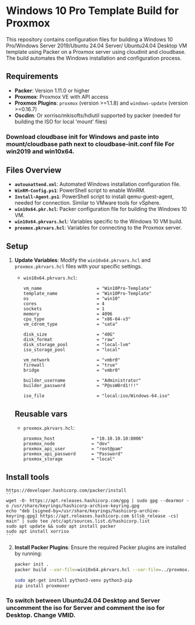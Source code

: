 # Windows 10 Pro Template Build for Proxmox

This repository contains configuration files for building a Windows 10 Pro/Windows Server 2019/Ubuntu 24.04 Server/ Ubuntu24.04 Desktop VM template using Packer on a Proxmox server using cloudinit and cloudbase. The build automates the Windows installation and configuration process.

## Requirements

- **Packer**: Version 1.11.0 or higher
- **Proxmox**: Proxmox VE with API access
- **Proxmox Plugins**: `proxmox` (version >=1.1.8) and `windows-update` (version >=0.16.7)
- **Oscdim**: Or xorriso/mkisofts/hdiutil supported by packer (needed for building the ISO for local 'mount' files)

### Download cloudbase init for Windows and paste into mount/cloudbase path next to cloudbase-init.conf file For win2019 and win10x64. 

## Files Overview

- **`autounattend.xml`**: Automated Windows installation configuration file.
- **`WinRM-Config.ps1`**: PowerShell script to enable WinRM.
- **`Install-Agent.ps1`**: PowerShell script to install qemu-guest-agent, needed for connection. Similar to VMware tools for vSphere.
- **`win10x64.pkr.hcl`**: Packer configuration file for building the Windows 10 VM.
- **`win10x64.pkrvars.hcl`**: Variables specific to the Windows 10 VM build.
- **`proxmox.pkrvars.hcl`**: Variables for connecting to the Proxmox server.

## Setup

1. **Update Variables**: Modify the `win10x64.pkrvars.hcl` and `proxmox.pkrvars.hcl` files with your specific settings.

   - `win10x64.pkrvars.hcl`:
     ```hcl
     vm_name                     = "Win10Pro-Template"
     template_name               = "Win10Pro-Template"
     os                          = "win10"
     cores                       = 4
     sockets                     = 1
     memory                      = 4096
     cpu_type                    = "x86-64-v3"
     vm_cdrom_type               = "sata"
     
     disk_size                   = "40G"
     disk_format                 = "raw"
     disk_storage_pool           = "local-lvm"
     iso_storage_pool            = "local"
     
     vm_network                  = "vmbr0"
     firewall                    = "true"
     bridge                      = "vmbr0"
     
     builder_username            = "Administrator"
     builder_password            = "P@ssW0rd1!!!"
     
     iso_file                    = "local:iso/Windows-64.iso"
     ```

    ## Reusable vars
   - `proxmox.pkrvars.hcl`:
     ```hcl
     proxmox_host              = "10.10.10.10:8006"
     proxmox_node              = "dev"
     proxmox_api_user          = "root@pam"
     proxmox_api_password      = "Password"
     proxmox_storage           = "local"
     ```

## Install tools
    https://developer.hashicorp.com/packer/install
    ```
    wget -O- https://apt.releases.hashicorp.com/gpg | sudo gpg --dearmor -o /usr/share/keyrings/hashicorp-archive-keyring.gpg
    echo "deb [signed-by=/usr/share/keyrings/hashicorp-archive-keyring.gpg] https://apt.releases.hashicorp.com $(lsb_release -cs) main" | sudo tee /etc/apt/sources.list.d/hashicorp.list
    sudo apt update && sudo apt install packer
    sudo apt install xorriso 
    ```
    
2. **Install Packer Plugins**: Ensure the required Packer plugins are installed by running:
   ```sh
   packer init .
   packer build --var-file=win10x64.pkrvars.hcl --var-file=../proxmox.pkrvars.hcl win10x64.pkr.hcl

   sudo apt-get install python3-venv python3-pip
   pip install proxmoxer

### To switch between Ubuntu24.04 Desktop and Server uncomment the iso for Server and comment the iso for Desktop. Change VMID.